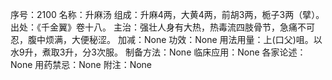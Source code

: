 序号：2100
名称：升麻汤
组成：升麻4两，大黄4两，前胡3两，栀子3两（擘）。
出处：《千金翼》卷十八。
主治：强壮人身有大热，热毒流四肢骨节，急痛不可忍，腹中烦满，大便秘涩。
加减：None
功效：None
用法用量：上(口父)咀。以水9升，煮取3升，分3次服。
制备方法：None
临床应用：None
各家论述：None
用药禁忌：None
附注：None

